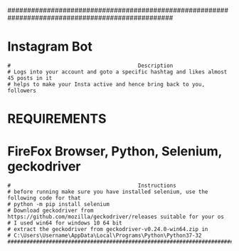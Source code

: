 ##################################################################################################
#                                       Instagram Bot
~~~~~~~~~~~~~~~~~~~~~~~~~~~~~~~~~~~~~~~~~~~~~~~~~~~~~~~~~~~~~~~~~~~~~~~~~~~~~~~~~~~~~~~~~~~~~~~~~
#                                        Description
# Logs into your account and goto a specific hashtag and likes almost 45 posts in it
# helps to make your Insta active and hence bring back to you, followers
~~~~~~~~~~~~~~~~~~~~~~~~~~~~~~~~~~~~~~~~~~~~~~~~~~~~~~~~~~~~~~~~~~~~~~~~~~~~~~~~~~~~~~~~~~~~~~~~~
#                                        REQUIREMENTS
#                      FireFox Browser, Python, Selenium, geckodriver
~~~~~~~~~~~~~~~~~~~~~~~~~~~~~~~~~~~~~~~~~~~~~~~~~~~~~~~~~~~~~~~~~~~~~~~~~~~~~~~~~~~~~~~~~~~~~~~~~
#                                        Instructions
# before running make sure you have installed selenium, use the following code for that
# python -m pip install selenium
# Download geckodriver from https://github.com/mozilla/geckodriver/releases suitable for your os
# I used win64 for windows 10 64 bit
# extract the geckodriver from geckodriver-v0.24.0-win64.zip in
# C:\Users\Username\AppData\Local\Programs\Python\Python37-32
##################################################################################################
